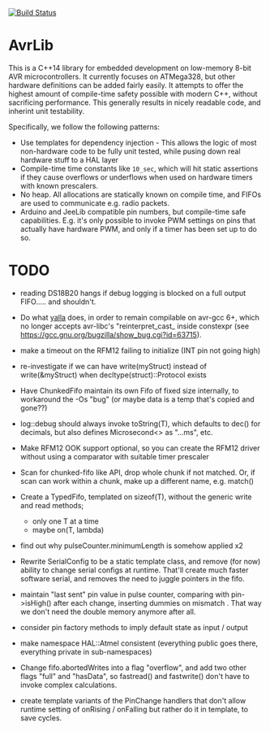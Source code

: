 [![Build Status](https://travis-ci.org/jypma/AvrLib.svg?branch=master)](https://travis-ci.org/jypma/AvrLib)

AvrLib
======

This is a C++14 library for embedded development on low-memory 8-bit AVR microcontrollers. It currently focuses on ATMega328, but other hardware definitions can be added fairly easily. It attempts to offer the highest amount of compile-time safety possible with modern C++, without sacrificing performance. This generally results in nicely readable code, and inherint unit testability. 

Specifically, we follow the following patterns:

- Use templates for dependency injection - This allows the logic of most non-hardware code to be fully unit tested, while 
  pusing down real hardware stuff to a HAL layer
- Compile-time time constants like `10_sec`, which will hit static assertions if they cause overflows or underflows when
  used on hardware timers with known prescalers.
- No heap. All allocations are statically known on compile time, and FIFOs are used to communicate e.g. radio packets.
- Arduino and JeeLib compatible pin numbers, but compile-time safe capabilities. E.g. it's only possible to invoke PWM settings on pins that actually have hardware PWM, and only if a timer has been set up to do so.

TODO
====
 - reading DS18B20 hangs if debug logging is blocked on a full output FIFO..... and shouldn't.
 - Do what [yalla](https://github.com/chrism333/yalla/blob/master/include/yalla/device/atmega8/avr/io.hpp) does,
   in order to remain compilable on avr-gcc 6+, which no longer accepts avr-libc's "reinterpret_cast_ inside
   constexpr (see https://gcc.gnu.org/bugzilla/show_bug.cgi?id=63715).
 - make a timeout on the RFM12 failing to initialize (INT pin not going high)
 - re-investigate if we can have write(myStruct) instead of write(&myStruct) when decltype(struct)::Protocol exists 
 - Have ChunkedFifo maintain its own Fifo of fixed size internally, to workaround the -Os "bug"
   (or maybe data is a temp that's copied and gone??)
 - log::debug should always invoke toString(T), which defaults to dec() for decimals,
   but also defines Microsecond<> as "...ms", etc.
 - Make RFM12 OOK support optional, so you can create the RFM12 driver without 
   using a comparator with suitable timer prescaler
 - Scan for chunked-fifo like API, drop whole chunk if not matched. 
      Or, if scan can work within a chunk, make up a different name, e.g. match()
      
 - Create a TypedFifo, templated on sizeof(T), without the generic write and read methods; 
    * only one T at a time
    * maybe on(T, lambda)
 - find out why pulseCounter.minimumLength is somehow applied x2     
 - Rewrite SerialConfig to be a static template class, and remove (for now) ability to change serial configs at
   runtime. That'll create much faster software serial, and removes the need to juggle pointers in the fifo.
  
 - maintain "last sent" pin value in pulse counter, comparing with pin->isHigh() after each change, inserting dummies on mismatch
   . That way we don't need the double memory anymore after all.
 - consider pin factory methods to imply default state as input / output
 - make namespace HAL::Atmel consistent (everything public goes there, everything private in sub-namespaces)

- Change fifo.abortedWrites into a flag "overflow", and add two other flags "full" and "hasData", so
  fastread() and fastwrite() don't have to invoke complex calculations.
- create template variants of the PinChange handlers that don't allow runtime setting of onRising / onFalling
  but rather do it in template, to save cycles.
